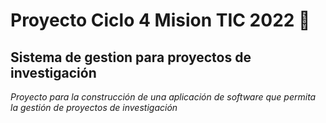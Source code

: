 # Proyecto Ciclo 4 Mision TIC 2022 🚀

## Sistema de gestion para proyectos de investigación

_Proyecto para la construcción de una aplicación de software que permita la gestión de proyectos de investigación_
